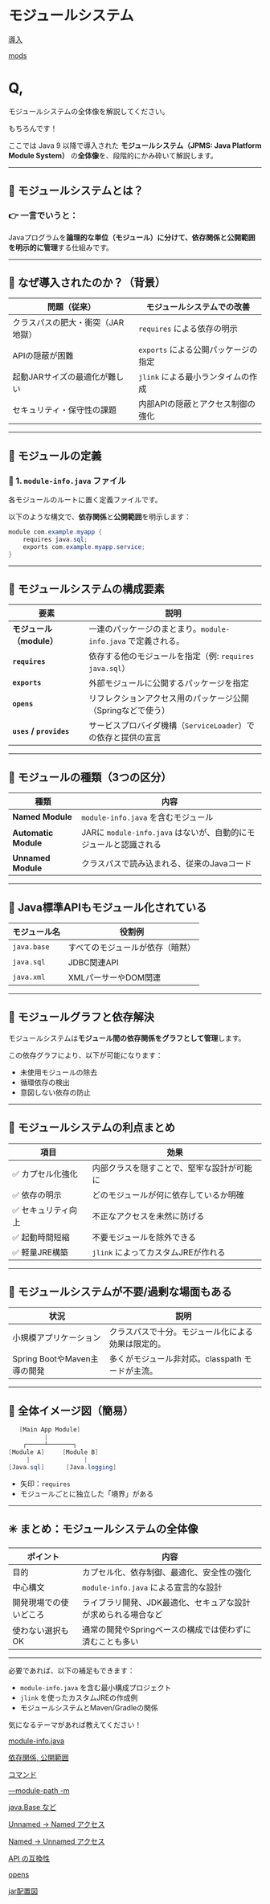 # モジュールシステム

[導入](%E3%83%A2%E3%82%B8%E3%83%A5%E3%83%BC%E3%83%AB%E3%82%B7%E3%82%B9%E3%83%86%E3%83%A0%2023462cef7350801c9c64cd20d0d0e6b7/%E5%B0%8E%E5%85%A5%2023562cef7350807cb714ed8b499e99a9.md)

[mods](%E3%83%A2%E3%82%B8%E3%83%A5%E3%83%BC%E3%83%AB%E3%82%B7%E3%82%B9%E3%83%86%E3%83%A0%2023462cef7350801c9c64cd20d0d0e6b7/mods%2023562cef735080699f19da9a6894cb83.md)

# Q,

モジュールシステムの全体像を解説してください。

もちろんです！

ここでは Java 9 以降で導入された **モジュールシステム（JPMS: Java Platform Module System）** の**全体像**を、段階的にかみ砕いて解説します。

---

## 🔷 モジュールシステムとは？

### 👉 一言でいうと：

Javaプログラムを**論理的な単位（モジュール）に分けて、依存関係と公開範囲を明示的に管理**する仕組みです。

---

## 🔶 なぜ導入されたのか？（背景）

| 問題（従来） | モジュールシステムでの改善 |
| --- | --- |
| クラスパスの肥大・衝突（JAR地獄） | `requires` による依存の明示 |
| APIの隠蔽が困難 | `exports` による公開パッケージの指定 |
| 起動JARサイズの最適化が難しい | `jlink` による最小ランタイムの作成 |
| セキュリティ・保守性の課題 | 内部APIの隠蔽とアクセス制御の強化 |

---

## 🔷 モジュールの定義

### 🔸 1. `module-info.java` ファイル

各モジュールのルートに置く定義ファイルです。

以下のような構文で、**依存関係**と**公開範囲**を明示します：

```java
module com.example.myapp {
    requires java.sql;
    exports com.example.myapp.service;
}
```

---

## 🔷 モジュールシステムの構成要素

| 要素 | 説明 |
| --- | --- |
| **モジュール（module）** | 一連のパッケージのまとまり。`module-info.java` で定義される。 |
| **`requires`** | 依存する他のモジュールを指定（例: `requires java.sql`） |
| **`exports`** | 外部モジュールに公開するパッケージを指定 |
| **`opens`** | リフレクションアクセス用のパッケージ公開（Springなどで使う） |
| **`uses` / `provides`** | サービスプロバイダ機構（`ServiceLoader`）での依存と提供の宣言 |

---

## 🔷 モジュールの種類（3つの区分）

| 種類 | 内容 |
| --- | --- |
| **Named Module** | `module-info.java` を含むモジュール |
| **Automatic Module** | JARに `module-info.java` はないが、自動的にモジュールと認識される |
| **Unnamed Module** | クラスパスで読み込まれる、従来のJavaコード |

---

## 🔷 Java標準APIもモジュール化されている

| モジュール名 | 役割例 |
| --- | --- |
| `java.base` | すべてのモジュールが依存（暗黙） |
| `java.sql` | JDBC関連API |
| `java.xml` | XMLパーサーやDOM関連 |

---

## 🔷 モジュールグラフと依存解決

モジュールシステムは**モジュール間の依存関係をグラフとして管理**します。

この依存グラフにより、以下が可能になります：

- 未使用モジュールの除去
- 循環依存の検出
- 意図しない依存の防止

---

## 🔷 モジュールシステムの利点まとめ

| 項目 | 効果 |
| --- | --- |
| ✅ カプセル化強化 | 内部クラスを隠すことで、堅牢な設計が可能に |
| ✅ 依存の明示 | どのモジュールが何に依存しているか明確 |
| ✅ セキュリティ向上 | 不正なアクセスを未然に防げる |
| ✅ 起動時間短縮 | 不要モジュールを除外できる |
| ✅ 軽量JRE構築 | `jlink` によってカスタムJREが作れる |

---

## 🔷 モジュールシステムが**不要/過剰**な場面もある

| 状況 | 説明 |
| --- | --- |
| 小規模アプリケーション | クラスパスで十分。モジュール化による効果は限定的。 |
| Spring BootやMaven主導の開発 | 多くがモジュール非対応。classpath モードが主流。 |

---

## 🔷 全体イメージ図（簡易）

```java
   [Main App Module]
          |
    ┌─────┴───────┐
[Module A]     [Module B]
     |               |
[Java.sql]      [Java.logging]
```

- 矢印：`requires`
- モジュールごとに独立した「境界」がある

---

## ✳️ まとめ：モジュールシステムの全体像

| ポイント | 内容 |
| --- | --- |
| 目的 | カプセル化、依存制御、最適化、安全性の強化 |
| 中心構文 | `module-info.java` による宣言的な設計 |
| 開発現場での使いどころ | ライブラリ開発、JDK最適化、セキュアな設計が求められる場合など |
| 使わない選択もOK | 通常の開発やSpringベースの構成では使わずに済むことも多い |

---

必要であれば、以下の補足もできます：

- `module-info.java` を含む最小構成プロジェクト
- `jlink` を使ったカスタムJREの作成例
- モジュールシステムとMaven/Gradleの関係

気になるテーマがあれば教えてください！

[module-info.java](%E3%83%A2%E3%82%B8%E3%83%A5%E3%83%BC%E3%83%AB%E3%82%B7%E3%82%B9%E3%83%86%E3%83%A0%2023462cef7350801c9c64cd20d0d0e6b7/module-info%20java%2023562cef735080bea671d6b0579891e4.md)

[依存関係, 公開範囲](%E3%83%A2%E3%82%B8%E3%83%A5%E3%83%BC%E3%83%AB%E3%82%B7%E3%82%B9%E3%83%86%E3%83%A0%2023462cef7350801c9c64cd20d0d0e6b7/%E4%BE%9D%E5%AD%98%E9%96%A2%E4%BF%82,%20%E5%85%AC%E9%96%8B%E7%AF%84%E5%9B%B2%2023562cef735080f490f0fe0667ace10e.md)

[コマンド](%E3%83%A2%E3%82%B8%E3%83%A5%E3%83%BC%E3%83%AB%E3%82%B7%E3%82%B9%E3%83%86%E3%83%A0%2023462cef7350801c9c64cd20d0d0e6b7/%E3%82%B3%E3%83%9E%E3%83%B3%E3%83%89%2023562cef735080709a13f92f8234cfb4.md)

[—module-path -m](%E3%83%A2%E3%82%B8%E3%83%A5%E3%83%BC%E3%83%AB%E3%82%B7%E3%82%B9%E3%83%86%E3%83%A0%2023462cef7350801c9c64cd20d0d0e6b7/%E2%80%94module-path%20-m%2023562cef73508057bb5afc2100015237.md)

[java.Base など](%E3%83%A2%E3%82%B8%E3%83%A5%E3%83%BC%E3%83%AB%E3%82%B7%E3%82%B9%E3%83%86%E3%83%A0%2023462cef7350801c9c64cd20d0d0e6b7/java%20Base%20%E3%81%AA%E3%81%A9%2023562cef7350809fb232cfcd2aa63179.md)

[Unnamed → Named アクセス](%E3%83%A2%E3%82%B8%E3%83%A5%E3%83%BC%E3%83%AB%E3%82%B7%E3%82%B9%E3%83%86%E3%83%A0%2023462cef7350801c9c64cd20d0d0e6b7/Unnamed%20%E2%86%92%20Named%20%E3%82%A2%E3%82%AF%E3%82%BB%E3%82%B9%2023562cef73508038b2b3c4940130fe95.md)

[Named → Unnamed アクセス](%E3%83%A2%E3%82%B8%E3%83%A5%E3%83%BC%E3%83%AB%E3%82%B7%E3%82%B9%E3%83%86%E3%83%A0%2023462cef7350801c9c64cd20d0d0e6b7/Named%20%E2%86%92%20Unnamed%20%E3%82%A2%E3%82%AF%E3%82%BB%E3%82%B9%2023562cef7350800eacd9e8f087ce6159.md)

[API の互換性](%E3%83%A2%E3%82%B8%E3%83%A5%E3%83%BC%E3%83%AB%E3%82%B7%E3%82%B9%E3%83%86%E3%83%A0%2023462cef7350801c9c64cd20d0d0e6b7/API%20%E3%81%AE%E4%BA%92%E6%8F%9B%E6%80%A7%2023562cef735080b0a06ad777e2ef7b25.md)

[opens](%E3%83%A2%E3%82%B8%E3%83%A5%E3%83%BC%E3%83%AB%E3%82%B7%E3%82%B9%E3%83%86%E3%83%A0%2023462cef7350801c9c64cd20d0d0e6b7/opens%2024862cef735080eaad39cb19a35d29d7.md)

[jar配置図](%E3%83%A2%E3%82%B8%E3%83%A5%E3%83%BC%E3%83%AB%E3%82%B7%E3%82%B9%E3%83%86%E3%83%A0%2023462cef7350801c9c64cd20d0d0e6b7/jar%E9%85%8D%E7%BD%AE%E5%9B%B3%2024b62cef735080e4841cf07c7e6ad460.md)